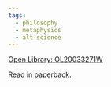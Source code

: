 ```yaml
---
tags:
  - philosophy
  - metaphysics
  - alt-science
---
```

[Open Library: OL20033271W](https://openlibrary.org/works/OL20033271W/Why_materialism_is_baloney)

Read in paperback.